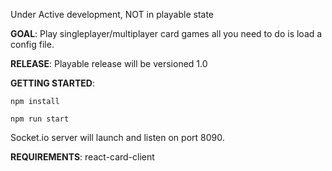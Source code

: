 Under Active development, NOT in playable state

__GOAL__: Play singleplayer/multiplayer card games all you need to do is load a config file.

__RELEASE__: Playable release will be versioned 1.0

__GETTING STARTED__:

```npm install```

```npm run start```

Socket.io server will launch and listen on port 8090.

__REQUIREMENTS__:
react-card-client
